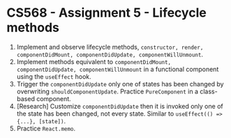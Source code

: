 # CS568 - Assignment 5 - Lifecycle methods
1. Implement and observe lifecycle methods, ```constructor, render, componentDidMount, componentDidUpdate, componentWillUnmount```.
2. Implement methods equivalent to ```componentDidMount, componentDidUpdate, componentWillUnmount``` in a functional component using the ```useEffect``` hook.
3. Trigger the ```componentDidUpdate``` only one of states has been changed by overwriting  ```shouldComponentUpdate```. Practice ```PureComponent``` in a class-based component.
4. [Research] Customize ```componentDidUpdate``` then it is invoked only one of the state has been changed, not every state. Similar to ```useEffect(() => {...}, [state])```. 
5. Practice ```React.memo```.
